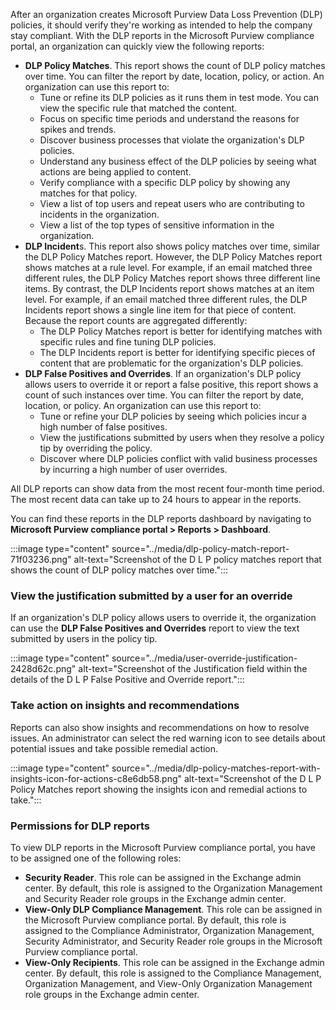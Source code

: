 After an organization creates Microsoft Purview Data Loss Prevention (DLP) policies, it should verify they're working as intended to help the company stay compliant. With the DLP reports in the Microsoft Purview compliance portal, an organization can quickly view the following reports:

 -  **DLP Policy Matches**. This report shows the count of DLP policy matches over time. You can filter the report by date, location, policy, or action. An organization can use this report to:
     -  Tune or refine its DLP policies as it runs them in test mode. You can view the specific rule that matched the content.
     -  Focus on specific time periods and understand the reasons for spikes and trends.
     -  Discover business processes that violate the organization's DLP policies.
     -  Understand any business effect of the DLP policies by seeing what actions are being applied to content.
     -  Verify compliance with a specific DLP policy by showing any matches for that policy.
     -  View a list of top users and repeat users who are contributing to incidents in the organization.
     -  View a list of the top types of sensitive information in the organization.
 -  **DLP Incident**s. This report also shows policy matches over time, similar the DLP Policy Matches report. However, the DLP Policy Matches report shows matches at a rule level. For example, if an email matched three different rules, the DLP Policy Matches report shows three different line items. By contrast, the DLP Incidents report shows matches at an item level. For example, if an email matched three different rules, the DLP Incidents report shows a single line item for that piece of content. Because the report counts are aggregated differently:
     -  The DLP Policy Matches report is better for identifying matches with specific rules and fine tuning DLP policies.
     -  The DLP Incidents report is better for identifying specific pieces of content that are problematic for the organization's DLP policies.
 -  **DLP False Positives and Overrides**. If an organization's DLP policy allows users to override it or report a false positive, this report shows a count of such instances over time. You can filter the report by date, location, or policy. An organization can use this report to:
     -  Tune or refine your DLP policies by seeing which policies incur a high number of false positives.
     -  View the justifications submitted by users when they resolve a policy tip by overriding the policy.
     -  Discover where DLP policies conflict with valid business processes by incurring a high number of user overrides.

All DLP reports can show data from the most recent four-month time period. The most recent data can take up to 24 hours to appear in the reports.

You can find these reports in the DLP reports dashboard by navigating to **Microsoft Purview compliance portal &gt; Reports &gt; Dashboard**.

:::image type="content" source="../media/dlp-policy-match-report-71f03236.png" alt-text="Screenshot of the D L P policy matches report that shows the count of DLP policy matches over time.":::


### View the justification submitted by a user for an override

If an organization's DLP policy allows users to override it, the organization can use the **DLP False Positives and Overrides** report to view the text submitted by users in the policy tip.

:::image type="content" source="../media/user-override-justification-2428d62c.png" alt-text="Screenshot of the Justification field within the details of the D L P False Positive and Override report.":::


### Take action on insights and recommendations

Reports can also show insights and recommendations on how to resolve issues. An administrator can select the red warning icon to see details about potential issues and take possible remedial action.

:::image type="content" source="../media/dlp-policy-matches-report-with-insights-icon-for-actions-c8e6db58.png" alt-text="Screenshot of the D L P Policy Matches report showing the insights icon and remedial actions to take.":::


### Permissions for DLP reports

To view DLP reports in the Microsoft Purview compliance portal, you have to be assigned one of the following roles:

 -  **Security Reader**. This role can be assigned in the Exchange admin center. By default, this role is assigned to the Organization Management and Security Reader role groups in the Exchange admin center.
 -  **View-Only DLP Compliance Management**. This role can be assigned in the Microsoft Purview compliance portal. By default, this role is assigned to the Compliance Administrator, Organization Management, Security Administrator, and Security Reader role groups in the Microsoft Purview compliance portal.
 -  **View-Only Recipients**. This role can be assigned in the Exchange admin center. By default, this role is assigned to the Compliance Management, Organization Management, and View-Only Organization Management role groups in the Exchange admin center.
